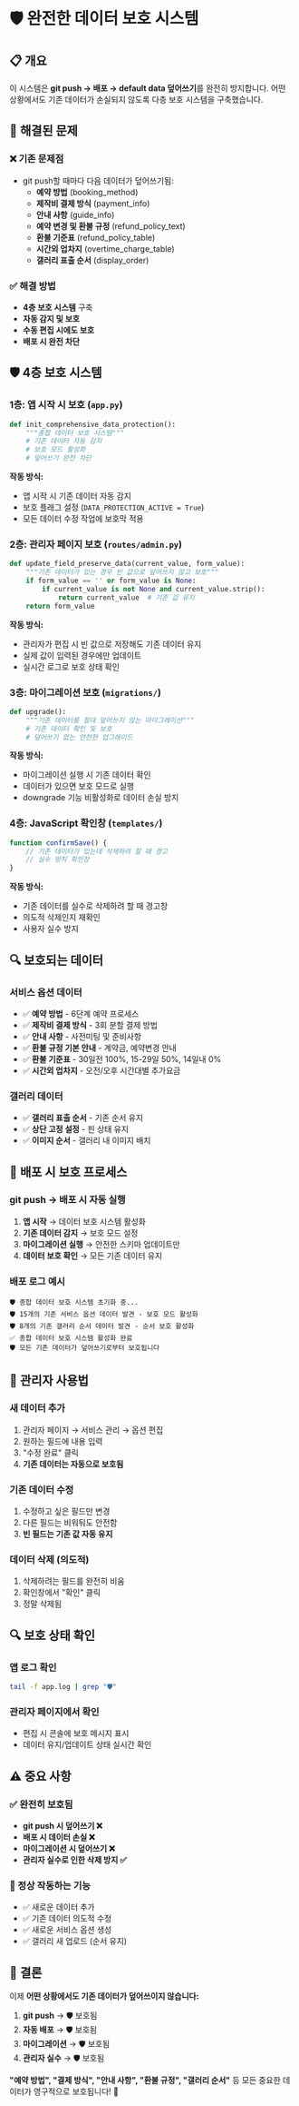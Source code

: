 # 🛡️ 완전한 데이터 보호 시스템

## 📋 개요

이 시스템은 **git push → 배포 → default data 덮어쓰기**를 완전히 방지합니다. 어떤 상황에서도 기존 데이터가 손실되지 않도록 다층 보호 시스템을 구축했습니다.

## 🚫 해결된 문제

### ❌ 기존 문제점
- git push할 때마다 다음 데이터가 덮어쓰기됨:
  - **예약 방법** (booking_method)
  - **제작비 결제 방식** (payment_info)  
  - **안내 사항** (guide_info)
  - **예약 변경 및 환불 규정** (refund_policy_text)
  - **환불 기준표** (refund_policy_table)
  - **시간외 업차지** (overtime_charge_table)
  - **갤러리 표출 순서** (display_order)

### ✅ 해결 방법
- **4층 보호 시스템** 구축
- **자동 감지 및 보호**
- **수동 편집 시에도 보호**
- **배포 시 완전 차단**

## 🛡️ 4층 보호 시스템

### 1층: 앱 시작 시 보호 (`app.py`)
```python
def init_comprehensive_data_protection():
    """종합 데이터 보호 시스템"""
    # 기존 데이터 자동 감지
    # 보호 모드 활성화
    # 덮어쓰기 완전 차단
```

**작동 방식:**
- 앱 시작 시 기존 데이터 자동 감지
- 보호 플래그 설정 (`DATA_PROTECTION_ACTIVE = True`)
- 모든 데이터 수정 작업에 보호막 적용

### 2층: 관리자 페이지 보호 (`routes/admin.py`)
```python
def update_field_preserve_data(current_value, form_value):
    """기존 데이터가 있는 경우 빈 값으로 덮어쓰지 않고 보호"""
    if form_value == '' or form_value is None:
        if current_value is not None and current_value.strip():
            return current_value  # 기존 값 유지
    return form_value
```

**작동 방식:**
- 관리자가 편집 시 빈 값으로 저장해도 기존 데이터 유지
- 실제 값이 입력된 경우에만 업데이트
- 실시간 로그로 보호 상태 확인

### 3층: 마이그레이션 보호 (`migrations/`)
```python
def upgrade():
    """기존 데이터를 절대 덮어쓰지 않는 마이그레이션"""
    # 기존 데이터 확인 및 보호
    # 덮어쓰기 없는 안전한 업그레이드
```

**작동 방식:**
- 마이그레이션 실행 시 기존 데이터 확인
- 데이터가 있으면 보호 모드로 실행
- downgrade 기능 비활성화로 데이터 손실 방지

### 4층: JavaScript 확인창 (`templates/`)
```javascript
function confirmSave() {
    // 기존 데이터가 있는데 삭제하려 할 때 경고
    // 실수 방지 확인창
}
```

**작동 방식:**
- 기존 데이터를 실수로 삭제하려 할 때 경고창
- 의도적 삭제인지 재확인
- 사용자 실수 방지

## 🔍 보호되는 데이터

### 서비스 옵션 데이터
- ✅ **예약 방법** - 6단계 예약 프로세스
- ✅ **제작비 결제 방식** - 3회 분할 결제 방법
- ✅ **안내 사항** - 사전미팅 및 준비사항
- ✅ **환불 규정 기본 안내** - 계약금, 예약변경 안내
- ✅ **환불 기준표** - 30일전 100%, 15-29일 50%, 14일내 0%
- ✅ **시간외 업차지** - 오전/오후 시간대별 추가요금

### 갤러리 데이터
- ✅ **갤러리 표출 순서** - 기존 순서 유지
- ✅ **상단 고정 설정** - 핀 상태 유지
- ✅ **이미지 순서** - 갤러리 내 이미지 배치

## 🚀 배포 시 보호 프로세스

### git push → 배포 시 자동 실행
1. **앱 시작** → 데이터 보호 시스템 활성화
2. **기존 데이터 감지** → 보호 모드 설정
3. **마이그레이션 실행** → 안전한 스키마 업데이트만
4. **데이터 보호 확인** → 모든 기존 데이터 유지

### 배포 로그 예시
```
🛡️ 종합 데이터 보호 시스템 초기화 중...
🛡️ 15개의 기존 서비스 옵션 데이터 발견 - 보호 모드 활성화
🛡️ 8개의 기존 갤러리 순서 데이터 발견 - 순서 보호 활성화
✅ 종합 데이터 보호 시스템 활성화 완료
🛡️ 모든 기존 데이터가 덮어쓰기로부터 보호됩니다
```

## 🔧 관리자 사용법

### 새 데이터 추가
1. 관리자 페이지 → 서비스 관리 → 옵션 편집
2. 원하는 필드에 내용 입력
3. "수정 완료" 클릭
4. **기존 데이터는 자동으로 보호됨**

### 기존 데이터 수정
1. 수정하고 싶은 필드만 변경
2. 다른 필드는 비워둬도 안전함
3. **빈 필드는 기존 값 자동 유지**

### 데이터 삭제 (의도적)
1. 삭제하려는 필드를 완전히 비움
2. 확인창에서 "확인" 클릭
3. 정말 삭제됨

## 🔍 보호 상태 확인

### 앱 로그 확인
```bash
tail -f app.log | grep "🛡️"
```

### 관리자 페이지에서 확인
- 편집 시 콘솔에 보호 메시지 표시
- 데이터 유지/업데이트 상태 실시간 확인

## ⚠️ 중요 사항

### ✅ 완전히 보호됨
- **git push 시 덮어쓰기 ❌**
- **배포 시 데이터 손실 ❌** 
- **마이그레이션 시 덮어쓰기 ❌**
- **관리자 실수로 인한 삭제 방지 ✅**

### 🔄 정상 작동하는 기능
- ✅ 새로운 데이터 추가
- ✅ 기존 데이터 의도적 수정
- ✅ 새로운 서비스 옵션 생성
- ✅ 갤러리 새 업로드 (순서 유지)

## 🎯 결론

이제 **어떤 상황에서도 기존 데이터가 덮어쓰이지 않습니다:**

1. **git push** → 🛡️ 보호됨
2. **자동 배포** → 🛡️ 보호됨  
3. **마이그레이션** → 🛡️ 보호됨
4. **관리자 실수** → 🛡️ 보호됨

**"예약 방법", "결제 방식", "안내 사항", "환불 규정", "갤러리 순서"** 등 모든 중요한 데이터가 영구적으로 보호됩니다! 🎉 